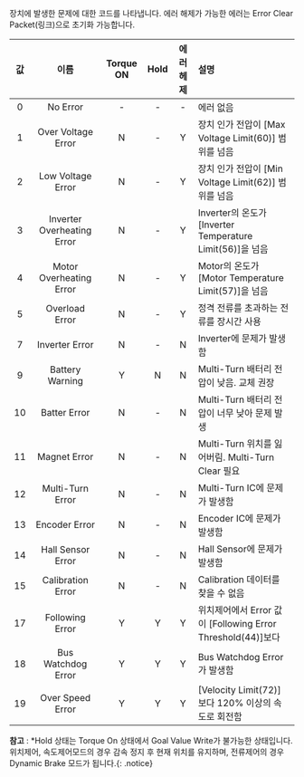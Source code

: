 장치에 발생한 문제에 대한 코드를 나타냅니다. 에러 해제가 가능한 에러는 Error Clear Packet(링크)으로 초기화 가능합니다.

| 값 |           이름              | Torque ON  | Hold | 에러헤제 | 설명                                                          |
|:--:|:---------------------------:|:---------:|:----:|:--------:|:-------------------------------------------------------------|
| 0  | No Error                    | -         | -    | -        | 에러 없음                                                     |
| 1  | Over Voltage Error          | N         | -    | Y        | 장치 인가 전압이 [Max Voltage Limit(60)] 범위를 넘음            |
| 2  | Low Voltage Error           | N         | -    | Y        | 장치 인가 전압이 [Min Voltage Limit(62)] 범위를 넘음            |
| 3  | Inverter Overheating Error  | N         | -    | Y        | Inverter의 온도가 [Inverter Temperature Limit(56)]을 넘음      |
| 4  | Motor Overheating Error     | N         | -    | Y        | Motor의 온도가 [Motor Temperature Limit(57)]을 넘음            |
| 5  | Overload Error              | N         | -    | Y        | 정격 전류를 초과하는 전류를 장시간 사용                          |
| 7  | Inverter Error              | N         | -    | N        | Inverter에 문제가 발생함                                       |
| 9  | Battery Warning             | Y         | N    | N        | Multi-Turn 배터리 전압이 낮음. 교체 권장                        |
| 10 | Batter Error                | N         | -    | N        | Multi-Turn 배터리 전압이 너무 낮아 문제 발생                    |
| 11 | Magnet Error                | N         | -    | N        | Multi-Turn 위치를 잃어버림. Multi-Turn Clear 필요              |
| 12 | Multi-Turn Error            | N         | -    | N        | Multi-Turn IC에 문제가 발생함                                  |
| 13 | Encoder Error               | N         | -    | N        | Encoder IC에 문제가 발생함                                     |
| 14 | Hall Sensor Error           | N         | -    | N        | Hall Sensor에 문제가 발생함                                    |
| 15 | Calibration Error           | N         | -    | N        | Calibration 데이터를 찾을 수 없음                               |
| 17 | Following Error             | Y         | Y    | Y        | 위치제어에서 Error 값이 [Following Error Threshold(44)]보다     |
| 18 | Bus Watchdog Error          | Y         | Y    | Y        | Bus Watchdog Error가 발생함                                    |
| 19 | Over Speed Error            | Y         | Y    | Y        | [Velocity Limit(72)] 보다 120% 이상의 속도로 회전함             |


**참고** : *Hold 상태는 Torque On 상태에서 Goal Value Write가 불가능한 상태입니다. 위치제어, 속도제어모드의 경우 감속 정지 후 현재 위치를 유지하며, 전류제어의 경우 Dynamic Brake 모드가 됩니다.{: .notice}
